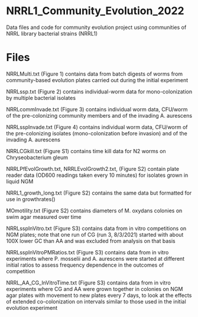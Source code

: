 # NRRL1_Community_Evolution_2022
Data files and code for community evolution project using communities of NRRL library bacterial strains (NRRL1)
# Files
NRRLMulti.txt (Figure 1) contains data from batch digests of worms from community-based evolution plates carried out during the initial experiment

NRRLssp.txt (Figure 2) contains individual-worm data for mono-colonization by multiple bacterial isolates

NRRLcommInvade.txt (Figure 3) contains individual worm data, CFU/worm of the pre-colonizing community members and of the invading A. aurescens

NRRLsspInvade.txt (Figure 4) contains individual worm data, CFU/worm of the pre-colonizing isolates (mono-colonization before invasion) and of the invading A. aurescens

NRRLCGkill.txt (Figure S1) contains time kill data for N2 worms on Chryseobacterium gleum

NRRLPfEvolGrowth.txt, NRRLEvolGrowth2.txt,  (Figure S2) contain plate reader data (OD600 readings taken every 10 minutes) for isolates grown in liquid NGM

NRRL1_growth_long.txt (Figure S2) contains the same data but formatted for use in growthrates()

MOmotility.txt (Figure S2) contains diameters of M. oxydans colonies on swim agar measured over time

NRRLsspInVitro.txt (Figure S3) contains data from in vitro competitions on NGM plates; note that one run of CG (run 3, 8/3/2021) started with about 100X lower GC than AA and was excluded from analysis on that basis

NRRLsspInVitroPMRatios.txt (Figure S3) contains data from in vitro experiments where P. mosselii and A. aurescens were started at different initial ratios to assess frequency dependence in the outcomes of competition

NRRL_AA_CG_InVitroTime.txt (Figure S3) contains data from in vitro experiments where CG and AA were grown together in colonies on NGM agar plates with movement to new plates every 7 days, to look at the effects of extended co-colonization on intervals similar to those used in the initial evolution experiment